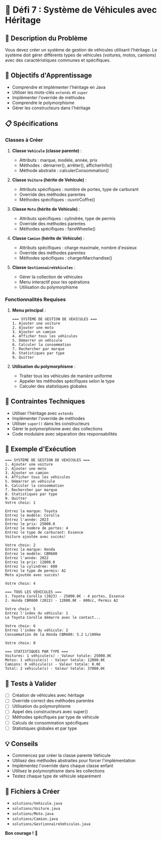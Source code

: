 # 🎯 Défi 7 : Système de Véhicules avec Héritage

## 📝 Description du Problème

Vous devez créer un système de gestion de véhicules utilisant l'héritage. Le système doit gérer différents types de véhicules (voitures, motos, camions) avec des caractéristiques communes et spécifiques.

## 🎯 Objectifs d'Apprentissage

- Comprendre et implémenter l'héritage en Java
- Utiliser les mots-clés `extends` et `super`
- Implémenter l'override de méthodes
- Comprendre le polymorphisme
- Gérer les constructeurs dans l'héritage

## 📋 Spécifications

### Classes à Créer

1. **Classe `Vehicule` (classe parente)** :
   - Attributs : marque, modèle, année, prix
   - Méthodes : démarrer(), arrêter(), afficherInfo()
   - Méthode abstraite : calculerConsommation()

2. **Classe `Voiture` (hérite de Vehicule)** :
   - Attributs spécifiques : nombre de portes, type de carburant
   - Override des méthodes parentes
   - Méthodes spécifiques : ouvrirCoffre()

3. **Classe `Moto` (hérite de Vehicule)** :
   - Attributs spécifiques : cylindrée, type de permis
   - Override des méthodes parentes
   - Méthodes spécifiques : faireWheelie()

4. **Classe `Camion` (hérite de Vehicule)** :
   - Attributs spécifiques : charge maximale, nombre d'essieux
   - Override des méthodes parentes
   - Méthodes spécifiques : chargerMarchandise()

5. **Classe `GestionnaireVehicules`** :
   - Gérer la collection de véhicules
   - Menu interactif pour les opérations
   - Utilisation du polymorphisme

### Fonctionnalités Requises

1. **Menu principal** :
   ```
   === SYSTÈME DE GESTION DE VÉHICULES ===
   1. Ajouter une voiture
   2. Ajouter une moto
   3. Ajouter un camion
   4. Afficher tous les véhicules
   5. Démarrer un véhicule
   6. Calculer la consommation
   7. Rechercher par marque
   8. Statistiques par type
   9. Quitter
   ```

2. **Utilisation du polymorphisme** :
   - Traiter tous les véhicules de manière uniforme
   - Appeler les méthodes spécifiques selon le type
   - Calculer des statistiques globales

## 🔧 Contraintes Techniques

- Utiliser l'héritage avec `extends`
- Implémenter l'override de méthodes
- Utiliser `super()` dans les constructeurs
- Gérer le polymorphisme avec des collections
- Code modulaire avec séparation des responsabilités

## 📝 Exemple d'Exécution

```
=== SYSTÈME DE GESTION DE VÉHICULES ===
1. Ajouter une voiture
2. Ajouter une moto
3. Ajouter un camion
4. Afficher tous les véhicules
5. Démarrer un véhicule
6. Calculer la consommation
7. Rechercher par marque
8. Statistiques par type
9. Quitter
Votre choix: 1

Entrez la marque: Toyota
Entrez le modèle: Corolla
Entrez l'année: 2023
Entrez le prix: 25000.0
Entrez le nombre de portes: 4
Entrez le type de carburant: Essence
Voiture ajoutée avec succès!

Votre choix: 2
Entrez la marque: Honda
Entrez le modèle: CBR600
Entrez l'année: 2022
Entrez le prix: 12000.0
Entrez la cylindrée: 600
Entrez le type de permis: A2
Moto ajoutée avec succès!

Votre choix: 4

=== TOUS LES VÉHICULES ===
1. Toyota Corolla (2023) - 25000.0€ - 4 portes, Essence
2. Honda CBR600 (2022) - 12000.0€ - 600cc, Permis A2

Votre choix: 5
Entrez l'index du véhicule: 1
Le Toyota Corolla démarre avec le contact...

Votre choix: 6
Entrez l'index du véhicule: 2
Consommation de la Honda CBR600: 5.2 L/100km

Votre choix: 8

=== STATISTIQUES PAR TYPE ===
Voitures: 1 véhicule(s) - Valeur totale: 25000.0€
Motos: 1 véhicule(s) - Valeur totale: 12000.0€
Camions: 0 véhicule(s) - Valeur totale: 0.0€
Total: 2 véhicule(s) - Valeur totale: 37000.0€
```

## 🧪 Tests à Valider

- [ ] Création de véhicules avec héritage
- [ ] Override correct des méthodes parentes
- [ ] Utilisation du polymorphisme
- [ ] Appel des constructeurs avec super()
- [ ] Méthodes spécifiques par type de véhicule
- [ ] Calculs de consommation spécifiques
- [ ] Statistiques globales et par type

## 💡 Conseils

- Commencez par créer la classe parente Vehicule
- Utilisez des méthodes abstraites pour forcer l'implémentation
- Implémentez l'override dans chaque classe enfant
- Utilisez le polymorphisme dans les collections
- Testez chaque type de véhicule séparément

## 🎯 Fichiers à Créer

- `solutions/Vehicule.java`
- `solutions/Voiture.java`
- `solutions/Moto.java`
- `solutions/Camion.java`
- `solutions/GestionnaireVehicules.java`

**Bon courage !** 🚀
